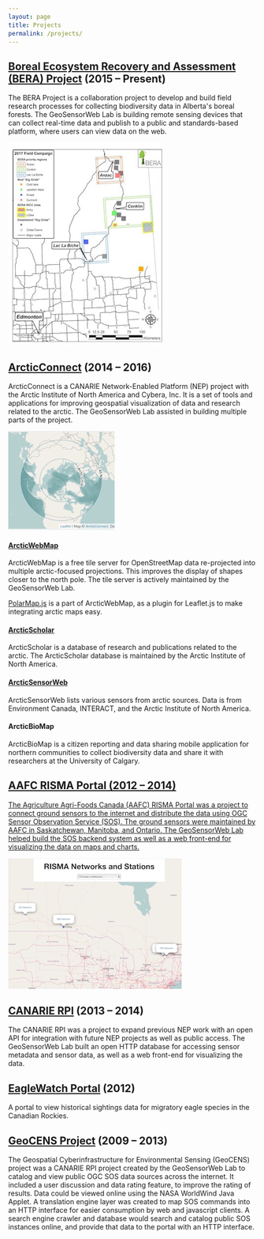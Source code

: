 ```yaml
---
layout: page
title: Projects
permalink: /projects/
---
```


## <a href="http://www.bera-project.org">Boreal Ecosystem Recovery and Assessment (BERA) Project</a> (2015 – Present)

<div class="flex">
<div>
    <p>
        The BERA Project is a collaboration project to develop and build field research processes for collecting biodiversity data in Alberta's boreal forests. The GeoSensorWeb Lab is building remote sensing devices that can collect real-time data and publish to a public and standards-based platform, where users can view data on the web.
    </p>
</div>
<img src="/assets/images/bera-2017-map.jpg" srcset="/assets/images/bera-2017-map@2x.jpg 2x">
</div>

## <a href="http://arcticconnect.org">ArcticConnect</a> (2014 – 2016)

<p>
    ArcticConnect is a CANARIE Network-Enabled Platform (NEP) project with the Arctic Institute of North America and Cybera, Inc. It is a set of tools and applications for improving geospatial visualization of data and research related to the arctic. The GeoSensorWeb Lab assisted in building multiple parts of the project.
</p>

<div class="flex">
    <img src="/assets/images/awm.jpg" srcset="/assets/images/awm@2x.jpg 2x" class="flex-image">
    <div>
        <h4><a href="https://webmap.arcticconnect.org/">ArcticWebMap</a></h4>
        <p>
            ArcticWebMap is a free tile server for OpenStreetMap data re-projected into multiple arctic-focused projections. This improves the display of shapes closer to the north pole. The tile server is actively maintained by the GeoSensorWeb Lab.
        </p>
        <p>
            <a href="https://github.com/GeoSensorWebLab/polarmap.js">PolarMap.js</a> is a part of ArcticWebMap, as a plugin for Leaflet.js to make integrating arctic maps easy.
        </p>
    </div>
</div>

<div class="flex">
    <div>
        <h4><a href="https://records.arcticconnect.org/">ArcticScholar</a></h4>
        <p>
            ArcticScholar is a database of research and publications related to the arctic. The ArcticScholar database is maintained by the Arctic Institute of North America.
        </p>
    </div>
</div>

<div class="flex">
    <div>
        <h4><a href="https://sensorweb.arcticconnect.org/">ArcticSensorWeb</a></h4>
        <p>
            ArcticSensorWeb lists various sensors from arctic sources. Data is from Environment Canada, INTERACT, and the Arctic Institute of North America.
        </p>
    </div>
</div>

<div class="flex">
    <div>
        <h4>ArcticBioMap</h4>
        <p>
            ArcticBioMap is a citizen reporting and data sharing mobile application for northern communities to collect biodiversity data and share it with researchers at the University of Calgary.
        </p>
    </div>
</div>

## <a href="http://aafc.gswlab.ca">AAFC RISMA Portal (2012 – 2014)

<div class="flex">
<div>
    <p>
        The Agriculture Agri-Foods Canada (AAFC) RISMA Portal was a project to connect ground sensors to the internet and distribute the data using OGC Sensor Observation Service (SOS). The ground sensors were maintained by AAFC in Saskatchewan, Manitoba, and Ontario. The GeoSensorWeb Lab helped build the SOS backend system as well as a web front-end for visualizing the data on maps and charts.
    </p>
</div>
<img src="/assets/images/aafc.jpg" srcset="/assets/images/aafc@2x.jpg 2x">
</div>

## <a href="https://www.canarie.ca/canarie-announces-next-phase-of-software-development-program-supporting-cutting-edge-canadian-research/">CANARIE RPI</a> (2013 – 2014)

The CANARIE RPI was a project to expand previous NEP work with an open API for integration with future NEP projects as well as public access. The GeoSensorWeb Lab built an open HTTP database for accessing sensor metadata and sensor data, as well as a web front-end for visualizing the data.

## <a href="http://eaglewatch.gswlab.ca/">EagleWatch Portal</a> (2012)

A portal to view historical sightings data for migratory eagle species in the Canadian Rockies.

## <a href="http://geocens.gswlab.ca/">GeoCENS Project</a> (2009 – 2013)

The Geospatial Cyberinfrastructure for Environmental Sensing (GeoCENS) project was a CANARIE RPI project created by the GeoSensorWeb Lab to catalog and view public OGC SOS data sources across the internet. It included a user discussion and data rating feature, to improve the rating of results. Data could be viewed online using the NASA WorldWind Java Applet. A translation engine layer was created to map SOS commands into an HTTP interface for easier consumption by web and javascript clients. A search engine crawler and database would search and catalog public SOS instances online, and provide that data to the portal with an HTTP interface.
